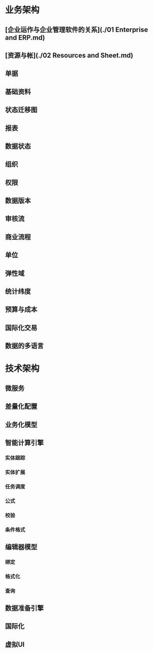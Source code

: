 # 业务架构
## [企业运作与企业管理软件的关系](./01 Enterprise and ERP.md) 
## [资源与帐](./02 Resources and Sheet.md)
## 单据
## 基础资料

## 状态迁移图
## 报表
## 数据状态
## 组织
## 权限
## 数据版本
## 审核流
## 商业流程
## 单位
## 弹性域
## 统计纬度
## 预算与成本
## 国际化交易
## 数据的多语言

# 技术架构
## 微服务
## 差量化配置
## 业务化模型
## 智能计算引擎
### 实体跟踪
### 实体扩展
### 任务调度
### 公式
### 校验
### 条件格式
## 编辑器模型
### 绑定
### 格式化
### 查询
### 
## 数据准备引擎
## 国际化
## 虚拟UI
  

  

